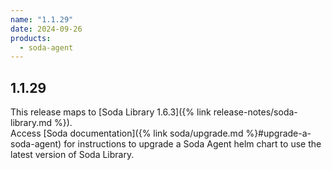 ```yaml
---
name: "1.1.29"
date: 2024-09-26
products:
  - soda-agent
---
```

## 1.1.29

This release maps to [Soda Library 1.6.3]({% link release-notes/soda-library.md %}). <br />
Access [Soda documentation]({% link soda/upgrade.md %}#upgrade-a-soda-agent) for instructions to upgrade a Soda Agent helm chart to use the latest version of Soda Library.